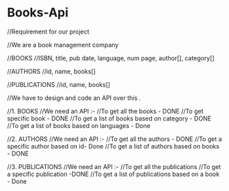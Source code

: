# Books-Api
//Requirement for our project

//We are a book management company

//BOOKS
//ISBN, title, pub date, language, num page, author[], category[]

//AUTHORS
//id, name, books[]

//PUBLICATIONS
//id, name, books[]

//We have to design and code an API over this .

//1. BOOKS
//We need an API :-
//To get all the books - DONE
//To get specific book - DONE
//To get a list of books based on category - DONE
//To get a list of books based on languages - Done

//2. AUTHORS
//We need an API :-
//To get all the authors - DONE
//To get a specific author based on id- Done
//To get a list of authors based on books - DONE

//3. PUBLICATIONS
//We need an API :-
//To get all the publications
//To get a specific publication -DONE
//To get a list of publications based on a book - Done

